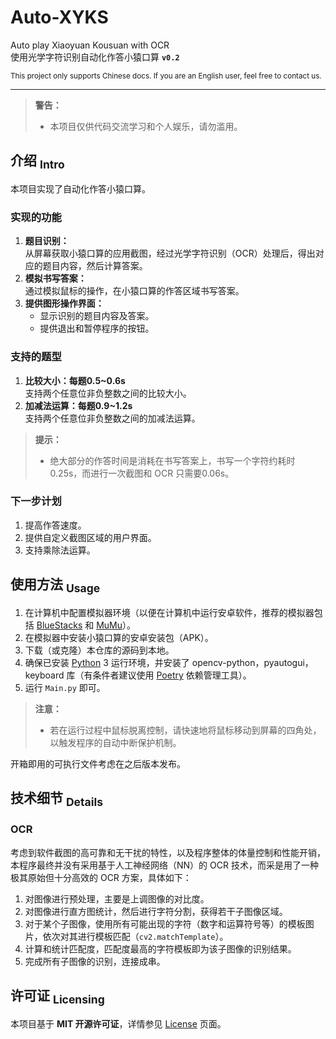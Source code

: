 Auto-XYKS
==========
Auto play Xiaoyuan Kousuan with OCR  
使用光学字符识别自动化作答小猿口算  **` v0.2 `**

<sup> This project only supports Chinese docs. If you are an English user, feel free to contact us. </sup>

-----
> **警告：**
> - 本项目仅供代码交流学习和个人娱乐，请勿滥用。


## 介绍 <sub>Intro</sub>
本项目实现了自动化作答小猿口算。

### 实现的功能
1. **题目识别：**  
   从屏幕获取小猿口算的应用截图，经过光学字符识别（OCR）处理后，得出对应的题目内容，然后计算答案。
2. **模拟书写答案：**  
   通过模拟鼠标的操作，在小猿口算的作答区域书写答案。
3. **提供图形操作界面：**  
   - 显示识别的题目内容及答案。
   - 提供退出和暂停程序的按钮。

### 支持的题型
1. **比较大小：每题0.5~0.6s**  
   支持两个任意位非负整数之间的比较大小。
2. **加减法运算：每题0.9~1.2s**  
   支持两个任意位非负整数之间的加减法运算。

> **提示：**
> - 绝大部分的作答时间是消耗在书写答案上，书写一个字符约耗时0.25s，而进行一次截图和 OCR 只需要0.06s。

### 下一步计划
1. 提高作答速度。
2. 提供自定义截图区域的用户界面。
3. 支持乘除法运算。

## 使用方法 <sub>Usage</sub>
1. 在计算机中配置模拟器环境（以便在计算机中运行安卓软件，推荐的模拟器包括 [BlueStacks](https://www.bluestacks.com) 和 [MuMu](https://mumu.163.com)）。
2. 在模拟器中安装小猿口算的安卓安装包（APK）。
3. 下载（或克隆）本仓库的源码到本地。
4. 确保已安装 [Python](https://www.python.org) 3 运行环境，并安装了 opencv-python，pyautogui，keyboard 库（有条件者建议使用 [Poetry](https://python-poetry.org) 依赖管理工具）。
5. 运行 `Main.py` 即可。

> **注意：**
> - 若在运行过程中鼠标脱离控制，请快速地将鼠标移动到屏幕的四角处，以触发程序的自动中断保护机制。

开箱即用的可执行文件考虑在之后版本发布。

## 技术细节 <sub>Details</sub>

### OCR
考虑到软件截图的高可靠和无干扰的特性，以及程序整体的体量控制和性能开销，本程序最终并没有采用基于人工神经网络（NN）的 OCR 技术，而采是用了一种极其原始但十分高效的 OCR 方案，具体如下：

1. 对图像进行预处理，主要是上调图像的对比度。
2. 对图像进行直方图统计，然后进行字符分割，获得若干子图像区域。
3. 对于某个子图像，使用所有可能出现的字符（数字和运算符号等）的模板图片，依次对其进行模板匹配（`cv2.matchTemplate`）。
4. 计算和统计匹配度，匹配度最高的字符模板即为该子图像的识别结果。
5. 完成所有子图像的识别，连接成串。

## 许可证 <sub>Licensing</sub>
本项目基于 **MIT 开源许可证**，详情参见 [License](https://github.com/isHarryh/Auto-XYKS/blob/main/LICENSE) 页面。
